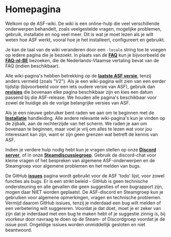 # Homepagina

Welkom op de ASF-wiki. De wiki is een online-hulp die veel verschillende onderwerpen behandelt, zoals veelgestelde vragen, mogelijke problemen, gebruik, installatie en nog veel meer. Dit is wat je moet lezen als je wilt weten hoe ASF werkt, vooral hoe je het installeert, configureert en gebruikt.

Je kan de taal van de wiki veranderen door een `-locale` string toe te voegen op iedere pagina die je bezoekt. In plaats van de **[FAQ](https://github.com/JustArchi/ArchiSteamFarm/wiki/FAQ)** kun je bijvoorbeeld de **[FAQ-nl-BE](https://github.com/JustArchi/ArchiSteamFarm/wiki/FAQ-ru-RU)** bezoeken, die de Nederlands-Vlaamse vertaling bevat van de FAQ (indien beschikbaar).

Alle wiki-pagina's hebben betrekking op de **[laatste ASF versie](https://github.com/JustArchi/ArchiSteamFarm/releases)**, tenzij anders vermeld (zoals "V2"). Als je een wiki-pagina wilt zien van een eerder tijdstip (bijvoorbeeld voor een iets oudere versie van ASF), gebruik dan **[revisies](https://github.com/JustArchi/ArchiSteamFarm/wiki/_history)** die bovenaan elke pagina beschikbaar zijn en kies een datum passend bij die ASF-release. We houden alle pagina's beschikbaar voor zowel de huidige als de vorige belangrijke versies van ASF.

Als je een nieuwe gebruiker bent raden we aan om te beginnen met de **[Installatie](https://github.com/JustArchi/ArchiSteamFarm/wiki/Setting-up-nl-BE)** handleiding. Alle andere relevante wiki-pagina's kun je vinden op de zijbalk, aan de rechterzijde van het scherm. We raden je aan om bovenaan te beginnen, maar voel je vrij om alles te lezen wat voor jou interessant kan zijn, want er zijn geen grenzen wat betreft de kennis van ASF.

Indien je verdere hulp nodig hebt kun je vragen stellen op onze **[Discord server](https://discord.gg/hSQgt8j)**, of in onze **[Steamdiscussiegroep](https://steamcommunity.com/groups/ascfarm/discussions/1)**. Gebruik de discord-chat voor kleine vragen of het bespreken van algemene ASF-onderwerpen en de Steamgroep voor algemene problemen en het melden van bugs.

De GitHub **[issues](https://github.com/JustArchi/ArchiSteamFarm/issues)** pagina wordt gebruikt voor de ASF 'todo' lijst, voor zowel functies als bugs. Er is een strikt beleid - GitHub is geen technische ondersteuning en alle gevallen die geen suggesties of een bugrapport zijn, mogen daar NIET worden geplaatst. De ASF-discord en Steamgroep kun je gebruiken voor algemene opmerkingen, vragen en technische problemen. Vermijd daarom GitHub issiues, tenzij je inderdaad een bug wilt melden of een verbetering wilt suggereren. Voordat je dat doet, moet je er zeker van zijn dat je inderdaad met een bug te maken hebt of je suggestie zinnig is, bij voorkeur door navraag te doen op de Steam- of Discordgroep voordat je de issue post. Ongeldige issiues worden onmiddellijk gesloten en niet beantwoord.